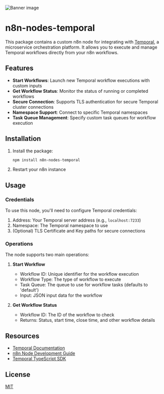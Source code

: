 ![Banner image](https://user-images.githubusercontent.com/10284570/173569848-c624317f-42b1-45a6-ab09-f0ea3c247648.png)

# n8n-nodes-temporal

This package contains a custom n8n node for integrating with [Temporal](https://temporal.io/), a microservice orchestration platform. It allows you to execute and manage Temporal workflows directly from your n8n workflows.

## Features

- **Start Workflows**: Launch new Temporal workflow executions with custom inputs
- **Get Workflow Status**: Monitor the status of running or completed workflows
- **Secure Connection**: Supports TLS authentication for secure Temporal cluster connections
- **Namespace Support**: Connect to specific Temporal namespaces
- **Task Queue Management**: Specify custom task queues for workflow execution

## Installation

1. Install the package:
   
   ```bash
   npm install n8n-nodes-temporal
   ```

2. Restart your n8n instance

## Usage

### Credentials

To use this node, you'll need to configure Temporal credentials:

1. Address: Your Temporal server address (e.g., `localhost:7233`)
2. Namespace: The Temporal namespace to use
3. (Optional) TLS Certificate and Key paths for secure connections

### Operations

The node supports two main operations:

1. **Start Workflow**
   - Workflow ID: Unique identifier for the workflow execution
   - Workflow Type: The type of workflow to execute
   - Task Queue: The queue to use for workflow tasks (defaults to 'default')
   - Input: JSON input data for the workflow

2. **Get Workflow Status**
   - Workflow ID: The ID of the workflow to check
   - Returns: Status, start time, close time, and other workflow details

## Resources

- [Temporal Documentation](https://docs.temporal.io/)
- [n8n Node Development Guide](https://docs.n8n.io/integrations/creating-nodes/)
- [Temporal TypeScript SDK](https://docs.temporal.io/dev-guide/typescript/)

## License

[MIT](LICENSE.md)
